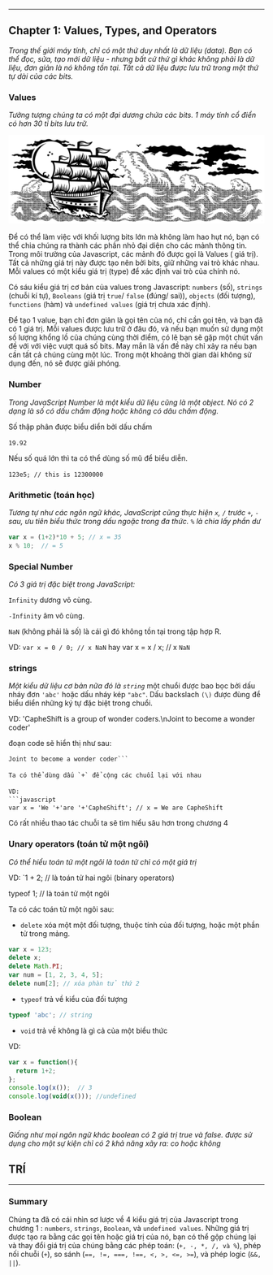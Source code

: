 
---
## Chapter 1: Values, Types, and Operators

*Trong thế giới máy tính, chỉ có một thứ duy nhất là dữ liệu (data). Bạn có thể đọc, sửa, tạo mới dữ liệu - nhưng bất cứ thứ gì khác không phải là dữ liệu, đơn giản là nó không tồn tại. Tất cả dữ liệu được lưu trữ trong một thứ tự dài của các bits.*

### Values
*Tưởng tượng chúng ta có một đại dương chứa các bits. 1 máy tính cổ điển có hơn 30 tỉ bits lưu trữ.*

![alt text](../img/bit-sea.png "Logo Title Text 1")

Để có thể làm việc với khối lượng bits lớn mà không làm hao hụt nó, bạn có thể chia chúng ra thành các phần nhỏ đại diện cho các mảnh thông tin. Trong môi trường của Javascript, các mảnh đó được gọi là Values ( giá trị). Tất cả những giá trị này được tạo nên bởi bits, giữ những vai trò khác nhau. Mỗi values có một kiểu giá trị (type) để xác định vai trò của chính nó.

Có sáu kiểu giá trị cơ bản của values trong Javascript: `numbers` (số), `strings` (chuỗi kí tự), `Booleans` (giá trị `true`/ `false` (đúng/ sai)), `objects` (đối tượng), `functions` (hàm) và `undefined values` (giá trị chưa xác định).

Để tạo 1 value, bạn chỉ đơn giản là gọi tên của nó, chỉ cần gọi tên, và bạn đã có 1 giá trị. Mỗi values được lưu trữ ở đâu đó, và nếu bạn muốn sử dụng một số lượng khổng lồ của chúng cùng thời điểm, có lẽ bạn sẽ gặp một chút vấn đề với với việc vượt quá số bits. May mắn là vấn đề này chỉ xảy ra nếu bạn cần tất cả chúng cùng một lúc. Trong một khoảng thời gian dài không sử dụng đến, nó sẽ được giải phóng.

### Number

*Trong JavaScript Number là một kiểu dữ liệu cũng là một object. Nó có 2 dạng là số có dấu chấm động hoặc không có dâu chấm động.*

Số thập phân được biểu diển bởi dấu chấm

`19.92`

Nếu số quá lớn thì ta có thể dùng số mũ để biểu diễn.

`123e5; // this is 12300000`

### Arithmetic (toán học)

*Tương tự như các ngôn ngữ khác, JavaScript cũng thực hiện `x`, `/` trước `+`, `-` sau, ưu tiên biểu thức trong dấu ngoặc trong đa thức. `%` là chia lấy phần dư*

```javascript
var x = (1+2)*10 + 5; // x = 35
x % 10;  // = 5
```

### Special Number

*Có 3 giá trị đặc biệt trong JavaScript:*

`Infinity` dương vô cùng.

`-Infinity` âm vô cùng.

`NaN` (không phải là số) là cái gì đó không tồn tại trong tập hợp R.

VD:  `var x = 0 / 0; // x NaN`
hay var x = x / x; // x `NaN`

### strings

*Một kiểu dữ liệu cơ bản nữa đó là `string`* một chuổi được bao bọc bởi dấu nháy đơn `'abc'` hoặc dấu nháy kép `"abc"`. Dấu backslach `(\)` được đùng để biểu diển những ký tự đặc biệt trong chuổi.

VD: 'CapheShift is a group of wonder coders.\nJoint to become a wonder coder'

đoạn code sẽ hiển thị như sau:

```CapheShipt is a group of wonder coders.
Joint to become a wonder coder```

Ta có thể dùng dấu `+` để cộng các chuổi lại với nhau

VD:
```javascript
var x = 'We '+'are '+'CapheShift'; // x = We are CapheShift
```

Có rất nhiều thao tác chuỗi ta sẽ tìm hiểu sâu hơn trong chương 4

### Unary operators (toán tử một ngôi)

*Có thể hiểu toán tử một ngôi là toán tử chỉ có một giá trị*

VD: `1 + 2; // là toán tử hai ngôi (binary operators)

typeof 1; // là toán tử một ngôi

Ta có các toán tử một ngôi sau:

- `delete` xóa một một đối tượng, thuộc tính của đối tượng, hoặc một phần tử trong mảng.

```javascript
var x = 123;
delete x;
delete Math.PI;
var num = [1, 2, 3, 4, 5];
delete num[2]; // xóa phàn tử thứ 2
```

- `typeof` trả về kiểu của đối tượng

```javascript
typeof 'abc'; // string
```

- `void` trả về không là gì cả của một biểu thức

VD:
```javascript
var x = function(){
  return 1+2;
};
console.log(x());  // 3
console.log(void(x())); //undefined
```

### Boolean

*Giống như mọi ngôn ngữ khác boolean có 2 giá trị true và false. được sử dụng cho một sự kiện chỉ có 2 khả năng xãy ra: co hoặc không*

TRÍ
---

---
### Summary

Chúng ta đã có cái nhìn sơ lược về 4 kiểu giá trị của Javascript trong chương 1 : `numbers`, `strings`, `Boolean`, và `undefined values`. Những giá trị được tạo ra bằng các gọi tên hoặc giá trị của nó, bạn có thể gộp chúng lại và thay đổi giá trị của chúng bằng các phép toán: (`+, -, *, /, và %`), phép nối chuỗi (`+`), so sánh (`==, !=, ===, !==, <, >, <=, >=`), và phép logic (`&&, ||`).
